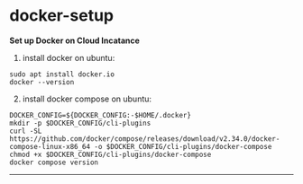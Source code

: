 # docker-setup

**Set up Docker on Cloud Incatance**

1. install docker on ubuntu:

```
sudo apt install docker.io
docker --version
```

2. install docker compose on ubuntu:

```
DOCKER_CONFIG=${DOCKER_CONFIG:-$HOME/.docker}
mkdir -p $DOCKER_CONFIG/cli-plugins
curl -SL https://github.com/docker/compose/releases/download/v2.34.0/docker-compose-linux-x86_64 -o $DOCKER_CONFIG/cli-plugins/docker-compose
chmod +x $DOCKER_CONFIG/cli-plugins/docker-compose
docker compose version
```
---
